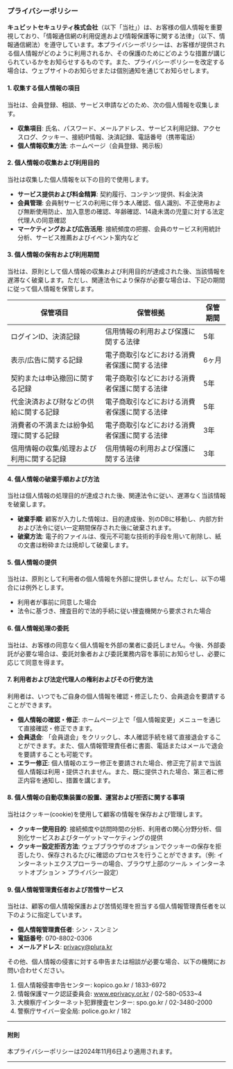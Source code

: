 ### プライバシーポリシー

**キュビットセキュリティ株式会社**（以下「当社」）は、お客様の個人情報を重要視しており、「情報通信網の利用促進および情報保護等に関する法律」（以下、情報通信網法）を遵守しています。本プライバシーポリシーは、お客様が提供される個人情報がどのように利用されるか、その保護のためにどのような措置が講じられているかをお知らせするものです。また、プライバシーポリシーを改定する場合は、ウェブサイトのお知らせまたは個別通知を通じてお知らせします。

#### 1. 収集する個人情報の項目
当社は、会員登録、相談、サービス申請などのため、次の個人情報を収集します。

- **収集項目**: 氏名、パスワード、メールアドレス、サービス利用記録、アクセスログ、クッキー、接続IP情報、決済記録、電話番号（携帯電話）
- **個人情報収集方法**: ホームページ（会員登録、掲示板）

#### 2. 個人情報の収集および利用目的
当社は収集した個人情報を以下の目的で使用します。

- **サービス提供および料金精算**: 契約履行、コンテンツ提供、料金決済
- **会員管理**: 会員制サービスの利用に伴う本人確認、個人識別、不正使用および無断使用防止、加入意思の確認、年齢確認、14歳未満の児童に対する法定代理人の同意確認
- **マーケティングおよび広告活用**: 接続頻度の把握、会員のサービス利用統計分析、サービス推薦およびイベント案内など

#### 3. 個人情報の保有および利用期間
当社は、原則として個人情報の収集および利用目的が達成された後、当該情報を遅滞なく破棄します。ただし、関連法令により保存が必要な場合は、下記の期間に従って個人情報を保管します。

| 保管項目                  | 保管根拠                                | 保管期間                           |
|--------------------------|-----------------------------------------|----------------------------------|
| ログインID、決済記録     | 信用情報の利用および保護に関する法律      | 5年                                |
| 表示/広告に関する記録     | 電子商取引などにおける消費者保護に関する法律 | 6ヶ月                              |
| 契約または申込撤回に関する記録 | 電子商取引などにおける消費者保護に関する法律 | 5年                                |
| 代金決済および財などの供給に関する記録 | 電子商取引などにおける消費者保護に関する法律 | 5年                                |
| 消費者の不満または紛争処理に関する記録 | 電子商取引などにおける消費者保護に関する法律 | 3年                                |
| 信用情報の収集/処理および利用に関する記録 | 信用情報の利用および保護に関する法律      | 3年                                |

#### 4. 個人情報の破棄手順および方法
当社は個人情報の処理目的が達成された後、関連法令に従い、遅滞なく当該情報を破棄します。

- **破棄手順**: 顧客が入力した情報は、目的達成後、別のDBに移動し、内部方針および法令に従い一定期間保存された後に破棄されます。
- **破棄方法**: 電子的ファイルは、復元不可能な技術的手段を用いて削除し、紙の文書は粉砕または焼却して破棄します。

#### 5. 個人情報の提供
当社は、原則として利用者の個人情報を外部に提供しません。ただし、以下の場合には例外とします。

- 利用者が事前に同意した場合
- 法令に基づき、捜査目的で法的手続に従い捜査機関から要求された場合

#### 6. 個人情報処理の委託
当社は、お客様の同意なく個人情報を外部の業者に委託しません。今後、外部委託が必要な場合は、委託対象者および委託業務内容を事前にお知らせし、必要に応じて同意を得ます。

#### 7. 利用者および法定代理人の権利およびその行使方法
利用者は、いつでもご自身の個人情報を確認・修正したり、会員退会を要請することができます。

- **個人情報の確認・修正**: ホームページ上で「個人情報変更」メニューを通じて直接確認・修正できます。
- **会員退会**: 「会員退会」をクリックし、本人確認手続を経て直接退会することができます。また、個人情報管理責任者に書面、電話またはメールで退会を要請することも可能です。
- **エラー修正**: 個人情報のエラー修正を要請された場合、修正完了前まで当該個人情報は利用・提供されません。また、既に提供された場合、第三者に修正内容を通知し、措置を講じます。

#### 8. 個人情報の自動収集装置の設置、運営および拒否に関する事項
当社はクッキー(cookie)を使用して顧客の情報を保存および管理します。

- **クッキー使用目的**: 接続頻度や訪問時間の分析、利用者の関心分野分析、個別化サービスおよびターゲットマーケティングの提供
- **クッキー設定拒否方法**: ウェブブラウザのオプションでクッキーの保存を拒否したり、保存されるたびに確認のプロセスを行うことができます。（例: インターネットエクスプローラーの場合、ブラウザ上部のツール > インターネットオプション > プライバシー設定）

#### 9. 個人情報管理責任者および苦情サービス
当社は、顧客の個人情報保護および苦情処理を担当する個人情報管理責任者を以下のように指定しています。

- **個人情報管理責任者**: シン・スンミン
- **電話番号**: 070-8802-0306
- **メールアドレス**: privacy@plura.kr

その他、個人情報の侵害に対する申告または相談が必要な場合、以下の機関にお問い合わせください。

1. 個人情報侵害申告センター: kopico.go.kr / 1833-6972
2. 情報保護マーク認証委員会: www.eprivacy.or.kr / 02-580-0533~4
3. 大検察庁インターネット犯罪捜査センター: spo.go.kr / 02-3480-2000
4. 警察庁サイバー安全局: police.go.kr / 182

---

#### 附則
本プライバシーポリシーは2024年11月6日より適用されます。

--- 

